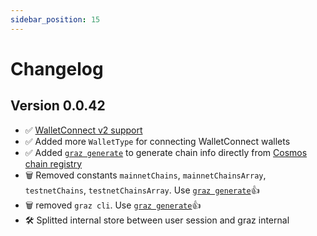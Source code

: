 ```yaml
---
sidebar_position: 15
---
```


# Changelog

## Version 0.0.42

- ✅ [WalletConnect v2 support](./wallet-connect.md)
- ✅ Added more `WalletType` for connecting WalletConnect wallets
- ✅ Added [`graz generate`](./generate-chain-info.mdx) to generate chain info directly from [Cosmos chain registry](https://github.com/cosmos/chain-registry)
- 🗑️ Removed constants `mainnetChains`, `mainnetChainsArray`, `testnetChains`, `testnetChainsArray`. Use [`graz generate`](./generate-chain-info.mdx)👍
- 🗑️ removed `graz cli`. Use [`graz generate`](./generate-chain-info.mdx)👍
- 🛠️ Splitted internal store between user session and graz internal
